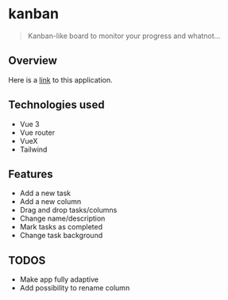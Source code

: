 # kanban
> Kanban-like board to monitor your progress and whatnot...

## Overview
Here is a [link](http://vue-path-repo.site/kanban/dist/) to this application.

## Technologies used
* Vue 3
* Vue router
* VueX
* Tailwind

## Features
* Add a new task
* Add a new column
* Drag and drop tasks/columns
* Change name/description
* Mark tasks as completed
* Change task background

## TODOS
* Make app fully adaptive
* Add possibility to rename column
